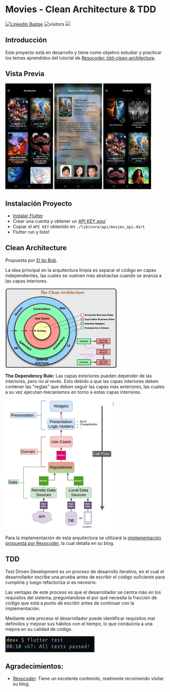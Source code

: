 # Movies - Clean Architecture & TDD

[![Linkedin Badge](https://img.shields.io/badge/-Linkedin-0e76a8?style=flat&labelColor=0e76a8&logo=linkedin&logoColor=white)](https://www.linkedin.com/in/jf96/) 
![visitors](https://visitor-badge.glitch.me/badge?page_id=sr-Te.movies-CleanArchitecture-TDD)
<a href="https://flutter.dev/">
  <img src="https://img.shields.io/badge/flutter-%3E%3D%202.0.0-green.svg"/>
</a>


## Introducción
Este proyecto está en desarrollo y tiene como objetivo estudiar y practicar los temas aprendidos del tutorial de 
[Resocoder: tdd-clean-architecture](https://resocoder.com/category/tutorials/flutter/tdd-clean-architecture/).

## Vista Previa
<p float="left">
  <img src="readme_sources/categories.gif" width="150" />
  <img src="readme_sources/movie_profile.gif" width="150" /> 
  <img src="readme_sources/search.gif" width="150" />
</p>

<!--#### APK-->
<!--[Obten tu APK]()-->

## Instalación Proyecto
* [Instalar Flutter](https://flutter.dev/docs/get-started/install)
* Crear una cuenta y obtener un [API KEY aquí](https://www.themoviedb.org/documentation/api)
* Copiar el ```API KEY``` obtenido en ``./lib/core/api/movies_api.dart``
* Flutter run y listo!

## Clean Architecture
Propuesta por [El tío Bob](https://blog.cleancoder.com/uncle-bob/2012/08/13/the-clean-architecture.html).

La idea principal en la arquitectura limpia es separar el código en capas independientes, las cuales se vuelven más abstractas
cuando se avanza a las capas interiores.

<div>
<img src="./readme_sources/clean_architecture.jpeg" alt="jpeg" width="350" height="250">
<div>

**The Dependency Rule:** Las capas exteriores pueden depender de las interiores, pero no al revés. Esto debido a que
las capas interiores deben contener las "reglas" que deben seguir las capas más exteriores, las cuales a su vez ejecutan mecanismos en
torno a estas capas interiores.

<div>
<img src="./readme_sources/architecture.jpeg" alt="jpeg" width="340" height="410">
<div>

Para la implementación de esta arquitectura se utilizará la [implementación propuesta por Resocoder](https://resocoder.com/2019/08/27/flutter-tdd-clean-architecture-course-1-explanation-project-structure/),
la cual detalla en su blog.

## TDD
Test Driven Development es un proceso de desarrollo iterativo, en el cual el desarrollador escribe una prueba antes de escribir el código
suficiente para cumplirla y luego refactoriza si es necesrio.

Las ventajas de este proceso es que el desarrollador se centra más en los requisitos del sistema, preguntandose el por qué necesita la fracción de código que está
a punto de escribir antes de continuar con la implementación. 

Mediante este proceso el desarrollador puede identificar requisitos mal definidos y mejorar
sus hábitos con el tiempo, lo que conduciría a una mejora en su calidad de  código.

<div>
<img src="./readme_sources/tests.jpeg" alt="jpeg" width="280" height="50">

## Agradecimientos:
- [Resocoder](https://resocoder.com/): Tiene un excelente contenido, realmente recomiendo visitar su blog.
